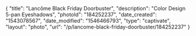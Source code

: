 {
    "title": "Lancôme Black Friday Doorbuster",
    "description": "Color Design 5-pan Eyeshadows",
    "photoId": "184252237",
    "date_created": "1543078567",
    "date_modified": "1546466793",
    "type": "captivate",
    "layout": "photo",
    "url": "\/p\/lancome-black-friday-doorbuster\/184252237"
}